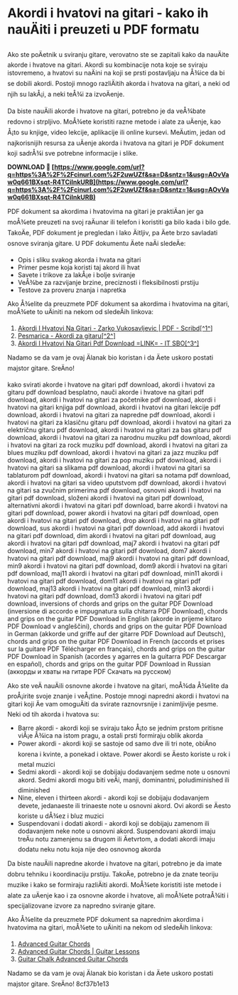 
 
# Akordi i hvatovi na gitari - kako ih nauÄiti i preuzeti u PDF formatu
  
Ako ste poÄetnik u sviranju gitare, verovatno ste se zapitali kako da nauÄite akorde i hvatove na gitari. Akordi su kombinacije nota koje se sviraju istovremeno, a hvatovi su naÄini na koji se prsti postavljaju na Å¾ice da bi se dobili akordi. Postoji mnogo razliÄitih akorda i hvatova na gitari, a neki od njih su lakÅ¡i, a neki teÅ¾i za izvoÄenje.
  
Da biste nauÄili akorde i hvatove na gitari, potrebno je da veÅ¾bate redovno i strpljivo. MoÅ¾ete koristiti razne metode i alate za uÄenje, kao Å¡to su knjige, video lekcije, aplikacije ili online kursevi. MeÄutim, jedan od najkorisnijih resursa za uÄenje akorda i hvatova na gitari je PDF dokument koji sadrÅ¾i sve potrebne informacije i slike.
 
**DOWNLOAD 🌟 [https://www.google.com/url?q=https%3A%2F%2Fcinurl.com%2F2uwUZf&sa=D&sntz=1&usg=AOvVaw0q661BXsqt-R4TCiInkURB](https://www.google.com/url?q=https%3A%2F%2Fcinurl.com%2F2uwUZf&sa=D&sntz=1&usg=AOvVaw0q661BXsqt-R4TCiInkURB)**


  
PDF dokument sa akordima i hvatovima na gitari je praktiÄan jer ga moÅ¾ete preuzeti na svoj raÄunar ili telefon i koristiti ga bilo kada i bilo gde. TakoÄe, PDF dokument je pregledan i lako Äitljiv, pa Äete brzo savladati osnove sviranja gitare. U PDF dokumentu Äete naÄi sledeÄe:
  
- Opis i sliku svakog akorda i hvata na gitari
- Primer pesme koja koristi taj akord ili hvat
- Savete i trikove za lakÅ¡e i bolje sviranje
- VeÅ¾be za razvijanje brzine, preciznosti i fleksibilnosti prstiju
- Testove za proveru znanja i napretka

Ako Å¾elite da preuzmete PDF dokument sa akordima i hvatovima na gitari, moÅ¾ete to uÄiniti na nekom od sledeÄih linkova:

1. [Akordi I Hvatovi Na Gitari - Zarko Vukosavljevic | PDF - Scribd\[^1^\]](https://www.scribd.com/document/64932039/Akordi-i-Hvatovi-Na-Gitari-Zarko-Vukosavljevic)
2. [Pesmarica - Akordi za gitaru\[^2^\]](http://pesmarica.rs/)
3. [Akordi I Hvatovi Na Gitari Pdf Download =LINK= - IT SBO\[^3^\]](http://it-sbo.com/wp-content/uploads/2022/06/akordi_i_hvatovi_na_gitari_pdf_download.pdf)

Nadamo se da vam je ovaj Älanak bio koristan i da Äete uskoro postati majstor gitare. SreÄno!
 
kako svirati akorde i hvatove na gitari pdf download,  akordi i hvatovi za gitaru pdf download besplatno,  nauči akorde i hvatove na gitari pdf download,  akordi i hvatovi na gitari za početnike pdf download,  akordi i hvatovi na gitari knjiga pdf download,  akordi i hvatovi na gitari lekcije pdf download,  akordi i hvatovi na gitari za napredne pdf download,  akordi i hvatovi na gitari za klasičnu gitaru pdf download,  akordi i hvatovi na gitari za električnu gitaru pdf download,  akordi i hvatovi na gitari za bas gitaru pdf download,  akordi i hvatovi na gitari za narodnu muziku pdf download,  akordi i hvatovi na gitari za rock muziku pdf download,  akordi i hvatovi na gitari za blues muziku pdf download,  akordi i hvatovi na gitari za jazz muziku pdf download,  akordi i hvatovi na gitari za pop muziku pdf download,  akordi i hvatovi na gitari sa slikama pdf download,  akordi i hvatovi na gitari sa tablaturom pdf download,  akordi i hvatovi na gitari sa notama pdf download,  akordi i hvatovi na gitari sa video uputstvom pdf download,  akordi i hvatovi na gitari sa zvučnim primerima pdf download,  osnovni akordi i hvatovi na gitari pdf download,  složeni akordi i hvatovi na gitari pdf download,  alternativni akordi i hvatovi na gitari pdf download,  barre akordi i hvatovi na gitari pdf download,  power akordi i hvatovi na gitari pdf download,  open akordi i hvatovi na gitari pdf download,  drop akordi i hvatovi na gitari pdf download,  sus akordi i hvatovi na gitari pdf download,  add akordi i hvatovi na gitari pdf download,  dim akordi i hvatovi na gitari pdf download,  aug akordi i hvatovi na gitari pdf download,  maj7 akordi i hvatovi na gitari pdf download,  min7 akordi i hvatovi na gitari pdf download,  dom7 akordi i hvatovi na gitari pdf download,  maj9 akordi i hvatovi na gitari pdf download,  min9 akordi i hvatovi na gitari pdf download,  dom9 akordi i hvatovi na gitari pdf download,  maj11 akordi i hvatovi na gitari pdf download,  min11 akordi i hvatovi na gitari pdf download,  dom11 akordi i hvatovi na gitari pdf download,  maj13 akordi i hvatovi na gitari pdf download,  min13 akordi i hvatovi na gitari pdf download,  dom13 akordi i hvatovi na gitari pdf download,  inversions of chords and grips on the guitar PDF Download (inversione di accordo e impugnatura sulla chitarra PDF Download),  chords and grips on the guitar PDF Download in English (akorde in prijeme kitaro PDF Download v angleščini),  chords and grips on the guitar PDF Download in German (akkorde und griffe auf der gitarre PDF Download auf Deutsch),  chords and grips on the guitar PDF Download in French (accords et prises sur la guitare PDF Télécharger en français),  chords and grips on the guitar PDF Download in Spanish (acordes y agarres en la guitarra PDF Descargar en español),  chords and grips on the guitar PDF Download in Russian (аккорды и хваты на гитаре PDF Скачать на русском)
  
Ako ste veÄ nauÄili osnovne akorde i hvatove na gitari, moÅ¾da Å¾elite da proÅ¡irite svoje znanje i veÅ¡tine. Postoje mnogi napredni akordi i hvatovi na gitari koji Äe vam omoguÄiti da svirate raznovrsnije i zanimljivije pesme. Neki od tih akorda i hvatova su:

- Barre akordi - akordi koji se sviraju tako Å¡to se jednim prstom pritisne viÅ¡e Å¾ica na istom pragu, a ostali prsti formiraju oblik akorda
- Power akordi - akordi koji se sastoje od samo dve ili tri note, obiÄno korena i kvinte, a ponekad i oktave. Power akordi se Äesto koriste u rok i metal muzici
- Sedmi akordi - akordi koji se dobijaju dodavanjem sedme note u osnovni akord. Sedmi akordi mogu biti veÄi, manji, dominantni, poludiminished ili diminished
- Nine, eleven i thirteen akordi - akordi koji se dobijaju dodavanjem devete, jedanaeste ili trinaeste note u osnovni akord. Ovi akordi se Äesto koriste u dÅ¾ez i bluz muzici
- Suspendovani i dodati akordi - akordi koji se dobijaju zamenom ili dodavanjem neke note u osnovni akord. Suspendovani akordi imaju treÄu notu zamenjenu sa drugom ili Äetvrtom, a dodati akordi imaju dodatu neku notu koja nije deo osnovnog akorda

Da biste nauÄili napredne akorde i hvatove na gitari, potrebno je da imate dobru tehniku i koordinaciju prstiju. TakoÄe, potrebno je da znate teoriju muzike i kako se formiraju razliÄiti akordi. MoÅ¾ete koristiti iste metode i alate za uÄenje kao i za osnovne akorde i hvatove, ali moÅ¾ete potraÅ¾iti i specijalizovane izvore za napredno sviranje gitare.
  
Ako Å¾elite da preuzmete PDF dokument sa naprednim akordima i hvatovima na gitari, moÅ¾ete to uÄiniti na nekom od sledeÄih linkova:

1. [Advanced Guitar Chords](https://www.guitarhabits.com/wp-content/uploads/2016/02/Advanced-Guitar-Chords.pdf)
2. [Advanced Guitar Chords | Guitar Lessons](https://www.guitarlessons.com/guitar-lessons/guitar-chords/advanced-guitar-chords)
3. [Guitar Chalk Advanced Guitar Chords](https://www.guitarchalk.com/wp-content/uploads/2017/01/Guitar-Chalk-Advanced-Guitar-Chords.pdf)

Nadamo se da vam je ovaj Älanak bio koristan i da Äete uskoro postati majstor gitare. SreÄno!
 8cf37b1e13
 
